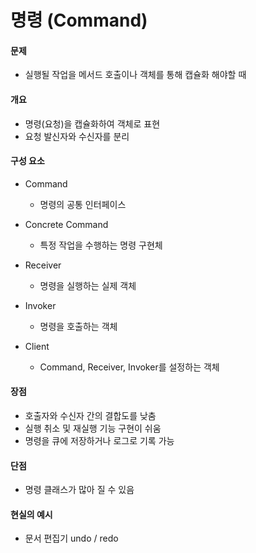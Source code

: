 # 명령 (Command)

#### 문제

- 실행될 작업을 메서드 호출이나 객체를 통해 캡슐화 해야할 때

#### 개요

- 명령(요청)을 캡슐화하여 객체로 표현
- 요청 발신자와 수신자를 분리

#### 구성 요소

- Command
  - 명령의 공통 인터페이스

- Concrete Command
  - 특정 작업을 수행하는 명령 구현체

- Receiver
  - 명령을 실행하는 실제 객체

- Invoker
  - 명령을 호출하는 객체

- Client
  - Command, Receiver, Invoker를 설정하는 객체

#### 장점

- 호출자와 수신자 간의 결합도를 낮춤
- 실행 취소 및 재실행 기능 구현이 쉬움
- 명령을 큐에 저장하거나 로그로 기록 가능

#### 단점

- 명령 클래스가 많아 질 수 있음

#### 현실의 예시

- 문서 편집기 undo / redo
